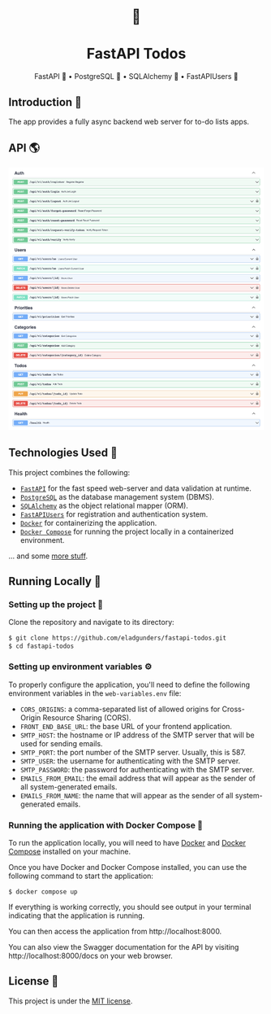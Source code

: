 <div align="center">
    <h1>🚀</h1>
  <h1>FastAPI Todos</h1>
  <p>FastAPI 🚀 • PostgreSQL 🐘 • SQLAlchemy 💠 • FastAPIUsers 👥</p>
</div>

## Introduction 🧚

The app provides a fully async backend web server for to-do lists apps.

## API 🌎 
[![API docs](api-docs/api.png)](https://github.com/eladgunders/fastapi-todos/api-docs)

## Technologies Used 📱

This project combines the following:

- [`FastAPI`](https://fastapi.tiangolo.com/) for the fast speed web-server and data validation at runtime.
- [`PostgreSQL`](https://www.postgresql.org/) as the database management system (DBMS).
- [`SQLAlchemy`](https://www.sqlalchemy.org/) as the object relational mapper (ORM).
- [`FastAPIUsers`](https://fastapi-users.github.io/fastapi-users/) for registration and authentication system.
- [`Docker`](https://docs.docker.com) for containerizing the application.
- [`Docker Compose`](https://docs.docker.com/compose/) for running the project locally in a containerized environment.

... and some [more stuff](./requirements.txt).

## Running Locally 🏡

### Setting up the project 👷

Clone the repository and navigate to its directory:

    $ git clone https://github.com/eladgunders/fastapi-todos.git
    $ cd fastapi-todos

### Setting up environment variables ⚙️

To properly configure the application, you'll need to define the following environment variables in the ```web-variables.env``` file:

- ```CORS_ORIGINS```: a comma-separated list of allowed origins for Cross-Origin Resource Sharing (CORS).
- ```FRONT_END_BASE_URL```: the base URL of your frontend application.
- ```SMTP_HOST```: the hostname or IP address of the SMTP server that will be used for sending emails.
- ```SMTP_PORT```: the port number of the SMTP server. Usually, this is 587.
- ```SMTP_USER```: the username for authenticating with the SMTP server.
- ```SMTP_PASSWORD```: the password for authenticating with the SMTP server.
- ```EMAILS_FROM_EMAIL```: the email address that will appear as the sender of all system-generated emails.
- ```EMAILS_FROM_NAME```: the name that will appear as the sender of all system-generated emails.

### Running the application with Docker Compose 🐳

To run the application locally, you will need to have [Docker](https://docs.docker.com/get-docker/)
and [Docker Compose](https://docs.docker.com/compose/install/) installed on your machine.

Once you have Docker and Docker Compose installed, you can use the following command to start the application:

    $ docker compose up

If everything is working correctly, you should see output in your terminal indicating
that the application is running.

You can then access the application from http://localhost:8000.

You can also view the Swagger documentation for the API by visiting http://localhost:8000/docs on your web browser.

## License 📜

This project is under the [MIT license](./LICENSE).
